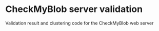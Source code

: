 # CheckMyBlob server validation

Validation result and clustering code for the CheckMyBlob web server
